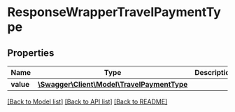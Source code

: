 # ResponseWrapperTravelPaymentType

## Properties
Name | Type | Description | Notes
------------ | ------------- | ------------- | -------------
**value** | [**\Swagger\Client\Model\TravelPaymentType**](TravelPaymentType.md) |  | [optional] 

[[Back to Model list]](../README.md#documentation-for-models) [[Back to API list]](../README.md#documentation-for-api-endpoints) [[Back to README]](../README.md)


